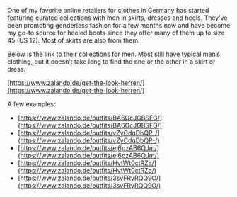 One of my favorite online retailers for clothes in Germany has started featuring curated collections with men in skirts, dresses and heels. They’ve been promoting genderless fashion for a few months now and have become my go-to source for heeled boots since they offer many of them up to size 45 (US 12). Most of skirts are also from them.

Below is the link to their collections for men. Most still have typical men’s clothing, but it doesn’t take long to find the one or the other in a skirt or dress.

[https://www.zalando.de/get-the-look-herren/](https://www.zalando.de/get-the-look-herren/)

A few examples:

-   [https://www.zalando.de/outfits/BA6OcJGBSFG/](https://www.zalando.de/outfits/BA6OcJGBSFG/)
-   [https://www.zalando.de/outfits/vZyCdqDbQP-/](https://www.zalando.de/outfits/vZyCdqDbQP-/)
-   [https://www.zalando.de/outfits/ej6pzAB6QJm/](https://www.zalando.de/outfits/ej6pzAB6QJm/)
-   [https://www.zalando.de/outfits/HvtWt0ctRZa/](https://www.zalando.de/outfits/HvtWt0ctRZa/)
-   [https://www.zalando.de/outfits/3svFRyRQQ9O/](https://www.zalando.de/outfits/3svFRyRQQ9O/)